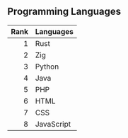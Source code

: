 ## Programming Languages
|Rank|Languages|
|---:|---------|
|   1|Rust     |
|   2|Zig      |
|   3|Python   |
|   4|Java     |
|   5|PHP      |
|   6|HTML     |
|   7|CSS      |
|   8|JavaScript|
